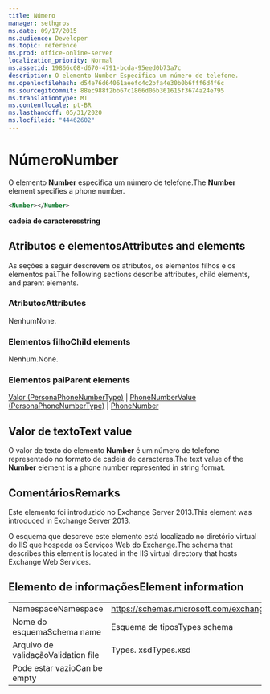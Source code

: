 ```yaml
---
title: Número
manager: sethgros
ms.date: 09/17/2015
ms.audience: Developer
ms.topic: reference
ms.prod: office-online-server
localization_priority: Normal
ms.assetid: 19866c08-d670-4791-bcda-95eed0b73a7c
description: O elemento Number Especifica um número de telefone.
ms.openlocfilehash: d54e76d64061aeefc4c2bfa4e30b0b6fff6d4f6c
ms.sourcegitcommit: 88ec988f2bb67c1866d06b361615f3674a24e795
ms.translationtype: MT
ms.contentlocale: pt-BR
ms.lasthandoff: 05/31/2020
ms.locfileid: "44462602"
---
```

# <a name="number"></a><span data-ttu-id="7307c-103">Número</span><span class="sxs-lookup"><span data-stu-id="7307c-103">Number</span></span>

<span data-ttu-id="7307c-104">O elemento **Number** especifica um número de telefone.</span><span class="sxs-lookup"><span data-stu-id="7307c-104">The **Number** element specifies a phone number.</span></span> 
  
```XML
<Number></Number>
```

 <span data-ttu-id="7307c-105">**cadeia de caracteres**</span><span class="sxs-lookup"><span data-stu-id="7307c-105">**string**</span></span>
## <a name="attributes-and-elements"></a><span data-ttu-id="7307c-106">Atributos e elementos</span><span class="sxs-lookup"><span data-stu-id="7307c-106">Attributes and elements</span></span>

<span data-ttu-id="7307c-107">As seções a seguir descrevem os atributos, os elementos filhos e os elementos pai.</span><span class="sxs-lookup"><span data-stu-id="7307c-107">The following sections describe attributes, child elements, and parent elements.</span></span>
  
### <a name="attributes"></a><span data-ttu-id="7307c-108">Atributos</span><span class="sxs-lookup"><span data-stu-id="7307c-108">Attributes</span></span>

<span data-ttu-id="7307c-109">Nenhum</span><span class="sxs-lookup"><span data-stu-id="7307c-109">None.</span></span>
  
### <a name="child-elements"></a><span data-ttu-id="7307c-110">Elementos filho</span><span class="sxs-lookup"><span data-stu-id="7307c-110">Child elements</span></span>

<span data-ttu-id="7307c-111">Nenhum.</span><span class="sxs-lookup"><span data-stu-id="7307c-111">None.</span></span>
  
### <a name="parent-elements"></a><span data-ttu-id="7307c-112">Elementos pai</span><span class="sxs-lookup"><span data-stu-id="7307c-112">Parent elements</span></span>

<span data-ttu-id="7307c-113">[Valor (PersonaPhoneNumberType)](value-personaphonenumbertype.md)  |  [PhoneNumber](phonenumber.md)</span><span class="sxs-lookup"><span data-stu-id="7307c-113">[Value (PersonaPhoneNumberType)](value-personaphonenumbertype.md) | [PhoneNumber](phonenumber.md)</span></span>
  
## <a name="text-value"></a><span data-ttu-id="7307c-114">Valor de texto</span><span class="sxs-lookup"><span data-stu-id="7307c-114">Text value</span></span>

<span data-ttu-id="7307c-115">O valor de texto do elemento **Number** é um número de telefone representado no formato de cadeia de caracteres.</span><span class="sxs-lookup"><span data-stu-id="7307c-115">The text value of the **Number** element is a phone number represented in string format.</span></span> 
  
## <a name="remarks"></a><span data-ttu-id="7307c-116">Comentários</span><span class="sxs-lookup"><span data-stu-id="7307c-116">Remarks</span></span>

<span data-ttu-id="7307c-117">Este elemento foi introduzido no Exchange Server 2013.</span><span class="sxs-lookup"><span data-stu-id="7307c-117">This element was introduced in Exchange Server 2013.</span></span>
  
<span data-ttu-id="7307c-118">O esquema que descreve este elemento está localizado no diretório virtual do IIS que hospeda os Serviços Web do Exchange.</span><span class="sxs-lookup"><span data-stu-id="7307c-118">The schema that describes this element is located in the IIS virtual directory that hosts Exchange Web Services.</span></span>
  
## <a name="element-information"></a><span data-ttu-id="7307c-119">Elemento de informações</span><span class="sxs-lookup"><span data-stu-id="7307c-119">Element information</span></span>

|||
|:-----|:-----|
|<span data-ttu-id="7307c-120">Namespace</span><span class="sxs-lookup"><span data-stu-id="7307c-120">Namespace</span></span>  <br/> |https://schemas.microsoft.com/exchange/services/2006/types  <br/> |
|<span data-ttu-id="7307c-121">Nome do esquema</span><span class="sxs-lookup"><span data-stu-id="7307c-121">Schema name</span></span>  <br/> |<span data-ttu-id="7307c-122">Esquema de tipos</span><span class="sxs-lookup"><span data-stu-id="7307c-122">Types schema</span></span>  <br/> |
|<span data-ttu-id="7307c-123">Arquivo de validação</span><span class="sxs-lookup"><span data-stu-id="7307c-123">Validation file</span></span>  <br/> |<span data-ttu-id="7307c-124">Types. xsd</span><span class="sxs-lookup"><span data-stu-id="7307c-124">Types.xsd</span></span>  <br/> |
|<span data-ttu-id="7307c-125">Pode estar vazio</span><span class="sxs-lookup"><span data-stu-id="7307c-125">Can be empty</span></span>  <br/> ||
   

